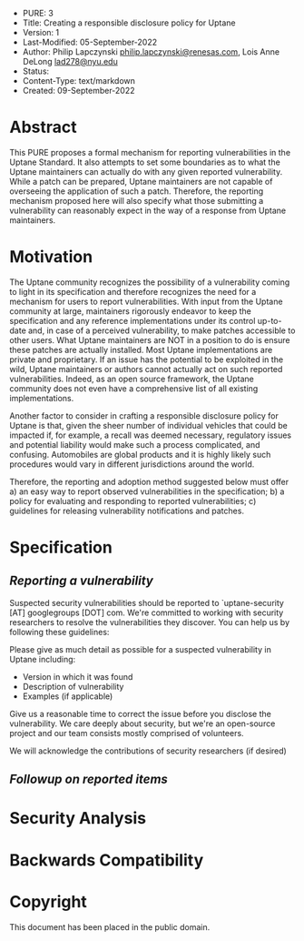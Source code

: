 * PURE: 3
* Title: Creating a responsible disclosure policy for Uptane
* Version: 1
* Last-Modified: 05-September-2022 
* Author: Philip Lapczynski philip.lapczynski@renesas.com, Lois Anne DeLong  lad278@nyu.edu
* Status: 
* Content-Type: text/markdown
* Created: 09-September-2022

# Abstract

This PURE proposes a formal mechanism for reporting vulnerabilities in the Uptane Standard. It also attempts to set some boundaries as to what the Uptane maintainers can actually do with any given reported vulnerability. While a patch can be prepared, Uptane maintainers are not capable of overseeing the application of such a patch. Therefore, the reporting mechanism proposed here will also specify what those submitting a vulnerability can reasonably expect in the way of a response from Uptane maintainers. 

# Motivation

The Uptane community recognizes the possibility of a vulnerability coming to light in its specification and therefore recognizes the need for a mechanism for users to report vulnerabilities. With input from the Uptane community at large, maintainers rigorously endeavor to keep the specification and any reference implementations under its control up-to-date and, in case of a perceived vulnerability, to make patches accessible to other users. What Uptane maintainers are NOT in a position to do is ensure these patches are actually installed.  Most Uptane implementations are private and proprietary. If an issue has the potential to be exploited in the wild, Uptane maintainers or authors cannot actually act on such reported vulnerabilities. Indeed, as an open source framework, the Uptane community does not even have a comprehensive list of all existing implementations. 

Another factor to consider in crafting a responsible disclosure policy for Uptane is that, given the sheer number of individual vehicles that could be impacted if, for example, a recall was deemed necessary, regulatory issues and potential liability would make such a process complicated, and confusing. Automobiles are global products and it is highly likely such procedures would vary in different jurisdictions around the world.

Therefore, the reporting and adoption method suggested below must offer a) an easy way to report observed vulnerabilities in the specification; b) a policy for evaluating and responding to reported vulnerabilities; c) guidelines for releasing vulnerability notifications and patches.

# Specification

## *Reporting a vulnerability*
Suspected security vulnerabilities should be reported to `uptane-security [AT] googlegroups [DOT] com. We're committed to working with security researchers to resolve the vulnerabilities they discover. You can help us by following these guidelines:

Please give as much detail as possible for a suspected vulnerability in Uptane including:

* Version in which it was found
* Description of vulnerability
* Examples (if applicable)

Give us a reasonable time to correct the issue before you disclose the vulnerability. We care deeply about security, but we're an open-source project and our team consists mostly comprised of volunteers.

We will acknowledge the contributions of security researchers (if desired)

## *Followup on reported items* 

# Security Analysis

# Backwards Compatibility 

# Copyright 
This document has been placed in the public domain.
